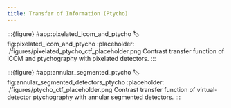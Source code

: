 ```yaml
---
title: Transfer of Information (Ptycho)
---
```


:::{figure} #app:pixelated_icom_and_ptycho
:label: fig:pixelated_icom_and_ptycho
:placeholder: ./figures/pixelated_ptycho_ctf_placeholder.png
Contrast transfer function of iCOM and ptychography with pixelated detectors.
:::

:::{figure} #app:annular_segmented_ptycho
:label: fig:annular_segmented_detectors_ptycho
:placeholder: ./figures/ptycho_ctf_placeholder.png
Contrast transfer function of virtual-detector ptychography with annular segmented detectors.
:::

